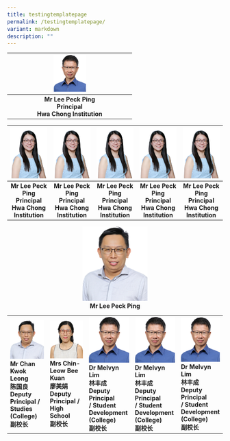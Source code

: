 ```yaml
---
title: testingtemplatepage
permalink: /testingtemplatepage/
variant: markdown
description: ""
---
```

|  |<img style="width: 30%;" src="/images/About%20Us/Our%20People/peoplev2_4.png"> |  |
| -------- | -------- | -------- |
|      | <center><strong>Mr Lee Peck Ping <br>Principal<br>Hwa Chong Institution  </strong></center>  |      |

|![](/images/About%20Us/Our%20People/thianwaneng.png) |![](/images/About%20Us/Our%20People/thianwaneng.png) |![](/images/About%20Us/Our%20People/thianwaneng.png) |![](/images/About%20Us/Our%20People/thianwaneng.png)|![](/images/About%20Us/Our%20People/thianwaneng.png)|
| -------- | -------- | -------- | -------- | -------- |
| <center><strong>Mr Lee Peck Ping <br>Principal<br>Hwa Chong Institution  </strong></center>  | <center><strong>Mr Lee Peck Ping <br>Principal<br>Hwa Chong Institution  </strong></center>  |  <center><strong>Mr Lee Peck Ping <br>Principal<br>Hwa Chong Institution  </strong></center> |  <center><strong>Mr Lee Peck Ping <br>Principal<br>Hwa Chong Institution  </strong></center> | <center><strong>Mr Lee Peck Ping <br>Principal<br>Hwa Chong Institution  </strong></center>  |



<center><img style="width: 30%;" src="/images/About%20Us/Our%20People/peoplev2_2.png"></center>

<center><strong>Mr Lee Peck Ping</strong></center>

<table style="table-layout: fixed; width: 100%;">
  <tbody>
    <tr>
      <td style="width: 22%; margin-right: 15px;">
        <img style="width: 100%;" src="/images/About%20Us/Our%20People/peoplev2_2.png">
        <br>
        <strong>Mr Chan Kwok Leong<br>陈国良<br> Deputy Principal / Studies (College)<br>副校长 </strong>
      </td>
      <td style="width: 22%; margin-right: 15px;">
        <img style="width: 100%;" src="/images/About%20Us/Our%20People/peoplev2_3.png">
        <br>
        <strong>Mrs Chin-Leow Bee Kuan <br>廖美娟<br>Deputy Principal / High School <br>副校长</strong>
      </td>
      <td style="width: 22%; margin-right: 15px;">
        <img style="width: 100%;" src="/images/About%20Us/Our%20People/peoplev2_4.png">
        <br>
        <strong>Dr Melvyn Lim <br>林丰成<br> Deputy Principal <br> / Student Development <br>(College) <br>副校长</strong>
      </td>
			      <td style="width: 22%; margin-right: 15px;">
        <img style="width: 100%;" src="/images/About%20Us/Our%20People/peoplev2_4.png">
        <br>
        <strong>Dr Melvyn Lim <br>林丰成<br> Deputy Principal <br> / Student Development <br>(College) <br>副校长</strong>
      </td>
			      <td style="width: 22%; margin-right: 15px;">
        <img style="width: 100%;" src="/images/About%20Us/Our%20People/peoplev2_4.png">
        <br>
        <strong>Dr Melvyn Lim <br>林丰成<br> Deputy Principal <br> / Student Development <br>(College) <br>副校长</strong>
      </td>
			
			  
  </tr></tbody>
</table>